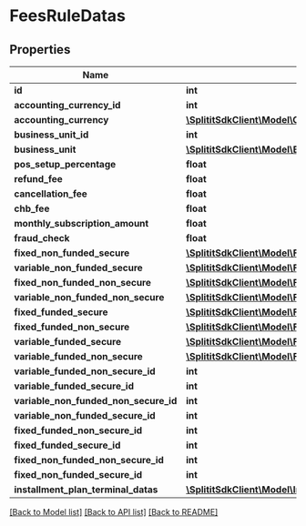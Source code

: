 # FeesRuleDatas

## Properties
Name | Type | Description | Notes
------------ | ------------- | ------------- | -------------
**id** | **int** |  | 
**accounting_currency_id** | **int** |  | 
**accounting_currency** | [**\SplititSdkClient\Model\Currencies**](Currencies.md) |  | [optional] 
**business_unit_id** | **int** |  | 
**business_unit** | [**\SplititSdkClient\Model\BusinessUnits**](BusinessUnits.md) |  | [optional] 
**pos_setup_percentage** | **float** |  | 
**refund_fee** | **float** |  | 
**cancellation_fee** | **float** |  | 
**chb_fee** | **float** |  | 
**monthly_subscription_amount** | **float** |  | 
**fraud_check** | **float** |  | 
**fixed_non_funded_secure** | [**\SplititSdkClient\Model\FeeRateCollections**](FeeRateCollections.md) |  | [optional] 
**variable_non_funded_secure** | [**\SplititSdkClient\Model\FeeRateCollections**](FeeRateCollections.md) |  | [optional] 
**fixed_non_funded_non_secure** | [**\SplititSdkClient\Model\FeeRateCollections**](FeeRateCollections.md) |  | [optional] 
**variable_non_funded_non_secure** | [**\SplititSdkClient\Model\FeeRateCollections**](FeeRateCollections.md) |  | [optional] 
**fixed_funded_secure** | [**\SplititSdkClient\Model\FeeRateCollections**](FeeRateCollections.md) |  | [optional] 
**fixed_funded_non_secure** | [**\SplititSdkClient\Model\FeeRateCollections**](FeeRateCollections.md) |  | [optional] 
**variable_funded_secure** | [**\SplititSdkClient\Model\FeeRateCollections**](FeeRateCollections.md) |  | [optional] 
**variable_funded_non_secure** | [**\SplititSdkClient\Model\FeeRateCollections**](FeeRateCollections.md) |  | [optional] 
**variable_funded_non_secure_id** | **int** |  | [optional] 
**variable_funded_secure_id** | **int** |  | [optional] 
**variable_non_funded_non_secure_id** | **int** |  | [optional] 
**variable_non_funded_secure_id** | **int** |  | [optional] 
**fixed_funded_non_secure_id** | **int** |  | [optional] 
**fixed_funded_secure_id** | **int** |  | [optional] 
**fixed_non_funded_non_secure_id** | **int** |  | [optional] 
**fixed_non_funded_secure_id** | **int** |  | [optional] 
**installment_plan_terminal_datas** | [**\SplititSdkClient\Model\InstallmentPlanTerminalDatas[]**](InstallmentPlanTerminalDatas.md) |  | [optional] 

[[Back to Model list]](../README.md#documentation-for-models) [[Back to API list]](../README.md#documentation-for-api-endpoints) [[Back to README]](../README.md)


